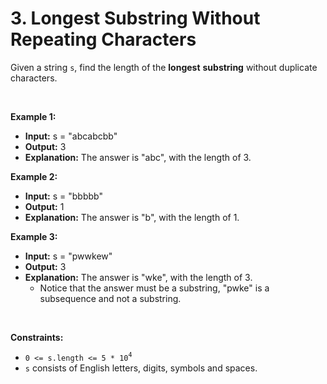 # 3. Longest Substring Without Repeating Characters

Given a string `s`, find the length of the **longest** **substring** without duplicate characters.

<br/>

**Example 1:**
- **Input:** s = "abcabcbb"
- **Output:** 3
- **Explanation:** The answer is "abc", with the length of 3.

**Example 2:**
- **Input:** s = "bbbbb"
- **Output:** 1
- **Explanation:** The answer is "b", with the length of 1.

**Example 3:**
- **Input:** s = "pwwkew"
- **Output:** 3
- **Explanation:** The answer is "wke", with the length of 3.
  - Notice that the answer must be a substring, "pwke" is a subsequence and not a substring.

<br/>

**Constraints:**
*   `0 <= s.length <= 5 * 10`<sup>`4`</sup>
*   `s` consists of English letters, digits, symbols and spaces.